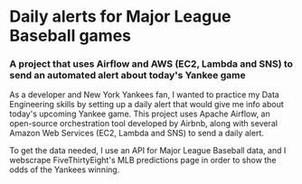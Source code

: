 # Daily alerts for Major League Baseball games
### A project that uses Airflow and AWS (EC2, Lambda and SNS) to send an automated alert about today's Yankee game

<p>As a developer and New York Yankees fan, I wanted to practice my Data Engineering skills by setting up a daily alert that would give me info about today's upcoming Yankee game.
This project uses Apache Airflow, an open-source orchestration tool developed by Airbnb, along with several Amazon Web Services (EC2, Lambda and SNS) to send a daily alert. 

To get the data needed, I use an API for Major League Baseball data, and I webscrape FiveThirtyEight's MLB predictions page in order to show the odds of the Yankees winning.
</p>
